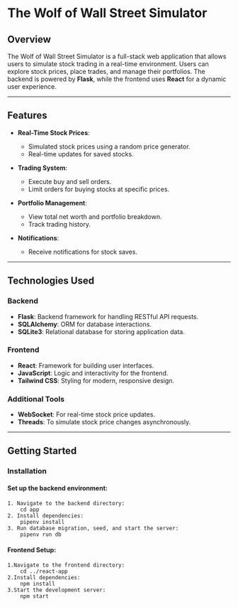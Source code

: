# **The Wolf of Wall Street Simulator**

## **Overview**

The Wolf of Wall Street Simulator is a full-stack web application that allows users to simulate stock trading in a real-time environment. Users can explore stock prices, place trades, and manage their portfolios. The backend is powered by **Flask**, while the frontend uses **React** for a dynamic user experience.

---

## **Features**

- **Real-Time Stock Prices**:
  - Simulated stock prices using a random price generator.
  - Real-time updates for saved stocks.

- **Trading System**:
  - Execute buy and sell orders.
  - Limit orders for buying stocks at specific prices.

- **Portfolio Management**:
  - View total net worth and portfolio breakdown.
  - Track trading history.

- **Notifications**:
  - Receive notifications for stock saves.

---

## **Technologies Used**

### **Backend**
- **Flask**: Backend framework for handling RESTful API requests.
- **SQLAlchemy**: ORM for database interactions.
- **SQLite3**: Relational database for storing application data.

### **Frontend**
- **React**: Framework for building user interfaces.
- **JavaScript**: Logic and interactivity for the frontend.
- **Tailwind CSS**: Styling for modern, responsive design.

### **Additional Tools**
- **WebSocket**: For real-time stock price updates.
- **Threads**: To simulate stock price changes asynchronously.

---

## **Getting Started**

### **Installation**
#### Set up the backend environment:
	1. Navigate to the backend directory:
        cd app
    2. Install dependencies: 
        pipenv install
    3. Run database migration, seed, and start the server:
        pipenv run db

#### Frontend Setup:
    1.Navigate to the frontend directory:
        cd ../react-app
    2.Install dependencies:
        npm install
    3.Start the development server:
        npm start